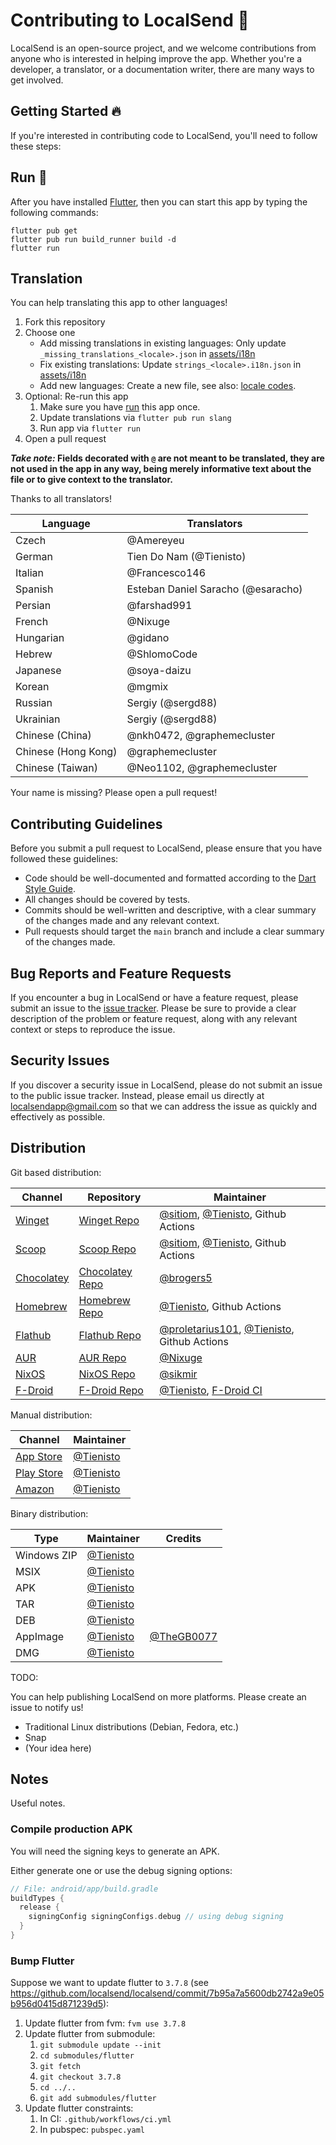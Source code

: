 # Contributing to LocalSend 📌

LocalSend is an open-source project, and we welcome contributions from anyone who is interested in helping improve the app. Whether you're a developer, a translator, or a documentation writer, there are many ways to get involved.

## Getting Started 🔥

If you're interested in contributing code to LocalSend, you'll need to follow these steps:

## Run 🏃 

After you have installed [Flutter](https://flutter.dev), then you can start this app by typing the following commands:

```shell
flutter pub get
flutter pub run build_runner build -d
flutter run
```

## Translation

You can help translating this app to other languages!

1. Fork this repository
2. Choose one
   - Add missing translations in existing languages: Only update `_missing_translations_<locale>.json` in [assets/i18n](https://github.com/localsend/localsend/tree/main/app/assets/i18n)
   - Fix existing translations: Update `strings_<locale>.i18n.json` in [assets/i18n](https://github.com/localsend/localsend/tree/main/app/assets/i18n)
   - Add new languages: Create a new file, see also: [locale codes](https://saimana.com/list-of-country-locale-code/).
3. Optional: Re-run this app
   1. Make sure you have [run](#run) this app once.
   2. Update translations via `flutter pub run slang`
   3. Run app via `flutter run`
4. Open a pull request

**_Take note:_ Fields decorated with `@` are not meant to be translated, they are not used in the app in any way, being merely informative text about the file or to give context to the translator.**

Thanks to all translators!

| Language            | Translators                        |
|---------------------|------------------------------------|
| Czech               | @Amereyeu                          |
| German              | Tien Do Nam (@Tienisto)            |
| Italian             | @Francesco146                      |
| Spanish             | Esteban Daniel Saracho (@esaracho) |
| Persian             | @farshad991                        |
| French              | @Nixuge                            |
| Hungarian           | @gidano                            |
| Hebrew              | @ShlomoCode                        |
| Japanese            | @soya-daizu                        |
| Korean              | @mgmix                             |
| Russian             | Sergiy (@sergd88)                  |
| Ukrainian           | Sergiy (@sergd88)                  |
| Chinese (China)     | @nkh0472, @graphemecluster         |
| Chinese (Hong Kong) | @graphemecluster                   |
| Chinese (Taiwan)    | @Neo1102, @graphemecluster         |

Your name is missing? Please open a pull request!

## Contributing Guidelines

Before you submit a pull request to LocalSend, please ensure that you have followed these guidelines:

- Code should be well-documented and formatted according to the [Dart Style Guide](https://dart.dev/guides/language/effective-dart/style).
- All changes should be covered by tests.
- Commits should be well-written and descriptive, with a clear summary of the changes made and any relevant context.
- Pull requests should target the `main` branch and include a clear summary of the changes made.

## Bug Reports and Feature Requests

If you encounter a bug in LocalSend or have a feature request, please submit an issue to the [issue tracker](https://github.com/localsend/localsend/issues). Please be sure to provide a clear description of the problem or feature request, along with any relevant context or steps to reproduce the issue.

## Security Issues

If you discover a security issue in LocalSend, please do not submit an issue to the public issue tracker. Instead, please email us directly at [localsendapp@gmail.com](mailto:localsendapp@gmail.com) so that we can address the issue as quickly and effectively as possible.

## Distribution

Git based distribution:

| Channel        | Repository          | Maintainer                                         |
|----------------|---------------------|----------------------------------------------------|
| [Winget][]     | [Winget Repo][]     | [@sitiom][], [@Tienisto], Github Actions           |
| [Scoop][]      | [Scoop Repo][]      | [@sitiom][], [@Tienisto], Github Actions           |
| [Chocolatey][] | [Chocolatey Repo][] | [@brogers5][]                                      |
| [Homebrew][]   | [Homebrew Repo][]   | [@Tienisto][], Github Actions                      |
| [Flathub][]    | [Flathub Repo][]    | [@proletarius101][], [@Tienisto][], Github Actions |
| [AUR][]        | [AUR Repo][]        | [@Nixuge][]                                        |
| [NixOS][]      | [NixOS Repo][]      | [@sikmir][]                                        |
| [F-Droid][]    | [F-Droid Repo][]    | [@Tienisto][], [F-Droid CI][]                      |

[winget]: https://github.com/microsoft/winget-pkgs/tree/master/manifests/l/LocalSend/LocalSend
[winget repo]: https://github.com/microsoft/winget-pkgs/tree/master/manifests/l/LocalSend/LocalSend
[scoop]: https://scoop.sh/#/apps?s=0&d=1&o=true&q=localsend&id=fb88113be361ca32c0dcac423cb4afdeda0b0c66
[scoop repo]: https://github.com/ScoopInstaller/Extras/blob/master/bucket/localsend.json
[chocolatey]: https://community.chocolatey.org/packages/localsend
[chocolatey repo]: https://github.com/brogers5/chocolatey-package-localsend/tree/main
[homebrew]: https://github.com/localsend/homebrew-localsend
[homebrew repo]: https://github.com/localsend/homebrew-localsend
[flathub]: https://flathub.org/apps/details/org.localsend.localsend_app
[flathub repo]: https://github.com/flathub/org.localsend.localsend_app
[aur]: https://aur.archlinux.org/packages/localsend-bin
[aur repo]: https://aur.archlinux.org/localsend-bin.git
[nixos]: https://search.nixos.org/packages?show=localsend
[nixos repo]: https://github.com/NixOS/nixpkgs/blob/master/pkgs/applications/networking/localsend/default.nix
[f-droid]: https://f-droid.org/packages/org.localsend.localsend_app
[f-droid repo]: https://gitlab.com/fdroid/fdroiddata/-/blob/master/metadata/org.localsend.localsend_app.yml

Manual distribution:

| Channel        | Maintainer                               |
|----------------|------------------------------------------|
| [App Store][]  | [@Tienisto](https://github.com/Tienisto) |
| [Play Store][] | [@Tienisto](https://github.com/Tienisto) |
| [Amazon][]     | [@Tienisto](https://github.com/Tienisto) |

[app store]: https://apps.apple.com/us/app/localsend/id1661733229
[play store]: https://play.google.com/store/apps/details?id=org.localsend.localsend_app
[amazon]: https://www.amazon.com/dp/B0BW6MP732

Binary distribution:

| Type        | Maintainer    | Credits                      |
|-------------|---------------|------------------------------|
| Windows ZIP | [@Tienisto][] |                              |
| MSIX        | [@Tienisto][] |                              |
| APK         | [@Tienisto][] |                              |
| TAR         | [@Tienisto][] |                              |
| DEB         | [@Tienisto][] |                              |
| AppImage    | [@Tienisto][] | [@TheGB0077][]               |
| DMG         | [@Tienisto][] |                              |

[@Tienisto]: https://github.com/Tienisto
[@TheGB0077]: https://github.com/TheGB0077
[@sitiom]: https://github.com/sitiom
[@Nixuge]: https://github.com/Nixuge
[@proletarius101]: https://github.com/proletarius101
[@brogers5]: https://github.com/brogers5
[@sikmir]: https://github.com/sikmir
[F-Droid CI]: https://gitlab.com/fdroidci

TODO:

You can help publishing LocalSend on more platforms. Please create an issue to notify us!

- Traditional Linux distributions (Debian, Fedora, etc.)
- Snap
- (Your idea here)

## Notes

Useful notes.

### Compile production APK

You will need the signing keys to generate an APK.

Either generate one or use the debug signing options:

```groovy
// File: android/app/build.gradle
buildTypes {
  release {
    signingConfig signingConfigs.debug // using debug signing
  }
}
```

### Bump Flutter

Suppose we want to update flutter to `3.7.8` (see https://github.com/localsend/localsend/commit/7b95a7a5600db2742a9e05b956d0415d871239d5):

1. Update flutter from fvm: `fvm use 3.7.8`
2. Update flutter from submodule:
   1. `git submodule update --init`
   2. `cd submodules/flutter`
   3. `git fetch`
   4. `git checkout 3.7.8`
   5. `cd ../..`
   6. `git add submodules/flutter`
3. Update flutter constraints:
   1. In CI: `.github/workflows/ci.yml`
   2. In pubspec: `pubspec.yaml`
